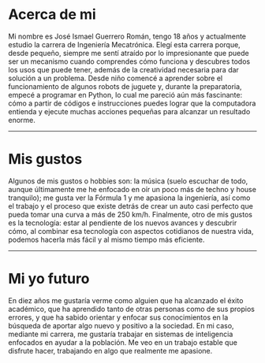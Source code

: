 # Acerca de mi 

Mi nombre es José Ismael Guerrero Román, tengo 18 años y actualmente estudio la carrera de Ingeniería Mecatrónica. Elegí esta carrera porque, desde pequeño, siempre me sentí atraído por lo impresionante que puede ser un mecanismo cuando comprendes cómo funciona y descubres todos los usos que puede tener, además de la creatividad necesaria para dar solución a un problema. Desde niño comencé a aprender sobre el funcionamiento de algunos robots de juguete y, durante la preparatoria, empecé a programar en Python, lo cual me pareció aún más fascinante: cómo a partir de códigos e instrucciones puedes lograr que la computadora entienda y ejecute muchas acciones pequeñas para alcanzar un resultado enorme.

---
# Mis gustos
Algunos de mis gustos o hobbies son: la música (suelo escuchar de todo, aunque últimamente me he enfocado en oír un poco más de techno y house tranquilo); me gusta ver la Fórmula 1 y me apasiona la ingeniería, así como el trabajo y el proceso que existe detrás de crear un auto casi perfecto que pueda tomar una curva a más de 250 km/h. Finalmente, otro de mis gustos es la tecnología: estar al pendiente de los nuevos avances y descubrir cómo, al combinar esa tecnología con aspectos cotidianos de nuestra vida, podemos hacerla más fácil y al mismo tiempo más eficiente.

---

# Mi yo futuro 

En diez años me gustaría verme como alguien que ha alcanzado el éxito académico, que ha aprendido tanto de otras personas como de sus propios errores, y que ha sabido orientar y enfocar sus conocimientos en la búsqueda de aportar algo nuevo y positivo a la sociedad. En mi caso, mediante mi carrera, me gustaría trabajar en sistemas de inteligencia enfocados en ayudar a la población. Me veo en un trabajo estable que disfrute hacer, trabajando en algo que realmente me apasione.
